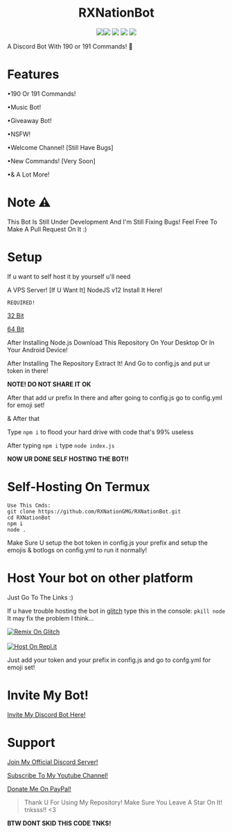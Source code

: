 <h1 align="center">RXNationBot</h1>
<p align="center">
  <a href="https://github.com/RXNationGMG/RXNationBot"><img src="https://github-readme-stats.vercel.app/api/pin/?username=RXNationGMG&repo=RXNationBot&theme=dark)](https://github.com/RXNationGMG/RXNationBot"
  <a href="https://discord.gg/g37DAPMnPQ"><img src="https://img.shields.io/discord/889339328470323212"></a>
  <a href="#"><img src="https://www.codefactor.io/repository/github/RXNationGMG/RXNationBot/badge" /></a>
  <a href="https://github.com/RXNationGMG/RXNationBot/issues"><img src="https://img.shields.io/github/issues/RXNationGMG/RXNationBot?style=flat" /></a>
  <a href="https://github.com/RXNationGMG/RXNationBot/stargazers"><img src="https://img.shields.io/github/stars/RXNationGMG/RXNationBot?style=flat" /></a>

A Discord Bot With 190 or 191 Commands! 🎉

# Features
•190 Or 191 Commands!

•Music Bot!

•Giveaway Bot!

•NSFW!

•Welcome Channel! [Still Have Bugs]

•New Commands! [Very Soon]

•& A Lot More!

# Note ⚠️
This Bot Is Still Under Development And I'm Still Fixing Bugs!
Feel Free To Make A Pull Request On It :)

# Setup
If u want to self host it by yourself u'll need

A VPS Server! [If U Want It]
NodeJS v12 Install It Here!

`REQUIRED!`

[32 Bit](https://nodejs.org/dist/v12.13.0/node-v12.13.0-x86.msi)

[64 Bit](https://nodejs.org/dist/v12.13.0/node-v12.13.0-x64.msi)

After Installing Node.js Download This Repository On Your Desktop Or In Your Android Device!

After Installing The Repository Extract It! And Go to config.js and put ur token in there! 

**NOTE! DO NOT SHARE IT OK** 

After that add ur prefix In there and after going to config.js go to config.yml for emoji set!

& After that

Type `npm i` to flood your hard drive with code that's 99% useless

After typing `npm i` type `node index.js`

**NOW UR DONE SELF HOSTING THE BOT!!**

# Self-Hosting On Termux
```
Use This Cmds:
git clone https://github.com/RXNationGMG/RXNationBot.git
cd RXNationBot
npm i
node .
```
Make Sure U setup the bot token in config.js your prefix and setup the emojis & botlogs on config.yml to run it normally!

# Host Your bot on other platform
Just Go To The Links :)

If u have trouble hosting the bot in [glitch](https://glitch.com) type this in the console: `pkill node`
It may fix the problem I think...

[![Remix On Glitch](https://cdn.glitch.com/2703baf2-b643-4da7-ab91-7ee2a2d00b5b%2Fremix-button.svg)](https://glitch.com/edit/#!/import/github/RXNationGMG/RXNationBot)<br><br>
[![Host On Repl.it](https://repl.it/badge/github/tzt345/Ultimate-Discord-Bot)](https://replit.com/github/RXNationGMG/RXNationBot)

Just add your token and your prefix in config.js and go to confg.yml for emoji set!

# Invite My Bot!
[Invite My Discord Bot Here!](https://discord.com/oauth2/authorize?client_id=818490120570929182&permissions=8&scope=bot)

# Support
[Join My Official Discord Server!](https://discord.gg/g37DAPMnPQ)

[Subscribe To My Youtube Channel!](https://youtube.com/c/RXNationGaming)

[Donate Me On PayPal!](https://rxnationgaming.cf/donate)

> Thank U For Using My Repository! Make Sure You Leave A Star On It! tnksss!! <3

**BTW DONT SKID THIS CODE TNKS!**
